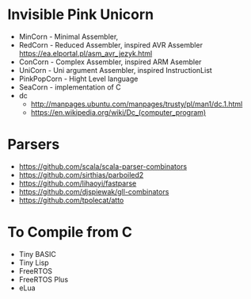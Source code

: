 # Invisible Pink Unicorn
* MinCorn - Minimal Assembler,  
* RedCorn - Reduced Assembler, inspired AVR Assembler https://ea.elportal.pl/asm_avr_jezyk.html
* ConCorn - Complex Assembler, inspired ARM Asembler 
* UniCorn - Uni argument Assembler, inspired InstructionList
* PinkPopCorn - Hight Level language
* SeaCorn - implementation of C
* dc
  * http://manpages.ubuntu.com/manpages/trusty/pl/man1/dc.1.html
  * https://en.wikipedia.org/wiki/Dc_(computer_program)
  
# Parsers
* https://github.com/scala/scala-parser-combinators
* https://github.com/sirthias/parboiled2
* https://github.com/lihaoyi/fastparse
* https://github.com/djspiewak/gll-combinators
* https://github.com/tpolecat/atto

# To Compile from C
* Tiny BASIC
* Tiny Lisp
* FreeRTOS
* FreeRTOS Plus
* eLua

